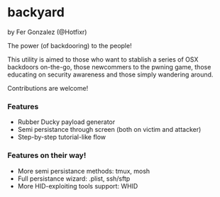 # backyard

by Fer Gonzalez (@Hotfixr)

The power (of backdooring) to the people!

This utility is aimed to those who want to stablish a 
series of OSX backdoors on-the-go, those newcommers to
the pwning game, those educating on security awareness
and those simply wandering around. 

Contributions are welcome!

### Features

  - Rubber Ducky payload generator
  - Semi persistance through screen (both on victim and attacker)
  - Step-by-step tutorial-like flow

### Features on their way!

  - More semi persistance methods: tmux, mosh
  - Full persistance wizard: .plist, ssh/sftp
  - More HID-exploiting tools support: WHID
